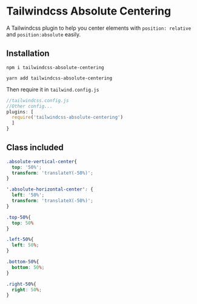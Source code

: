 # Tailwindcss Absolute Centering

A Tailwindcss plugin to help you center elements with `position: relative` and `position:absolute` easily.

## Installation

```
npm i tailwindcss-absolute-centering
```

```
yarn add tailwindcss-absolute-centering
```

Then require it in `tailwind.config.js`

```javascript
//tailwindcss.config.js
//Other config...
plugins: [
  require('tailwindcss-absolute-centering')
  ]
}
```

## Class included

```css
.absolute-vertical-center{
  top: '50%';
  transform: 'translateY(-50%)';
}

'.absolute-horizontal-center': {
  left: '50%';
  transform: 'translateX(-50%)';
}

.top-50%{
  top: 50%
}

.left-50%{
  left: 50%;
}

.bottom-50%{
  bottom: 50%;
}

.right-50%{
  right: 50%;
}
```
